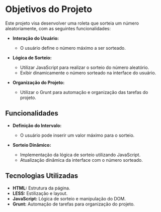 # Objetivos do Projeto
Este projeto visa desenvolver uma roleta que sorteia um número aleatoriamente, com as seguintes funcionalidades:

- **Interação do Usuário:**
  - O usuário define o número máximo a ser sorteado.
  
- **Lógica de Sorteio:**
  - Utilizar JavaScript para realizar o sorteio do número aleatório.
  - Exibir dinamicamente o número sorteado na interface do usuário.
  
- **Organização do Projeto:**
  - Utilizar o Grunt para automação e organização das tarefas do projeto.

## Funcionalidades
- **Definição do Intervalo:**
  - O usuário pode inserir um valor máximo para o sorteio.

- **Sorteio Dinâmico:**
  - Implementação da lógica de sorteio utilizando JavaScript.
  - Atualização dinâmica da interface com o número sorteado.

## Tecnologias Utilizadas
- **HTML:** Estrutura da página.
- **LESS:** Estilização e layout.
- **JavaScript:** Lógica de sorteio e manipulação do DOM.
- **Grunt:** Automação de tarefas para organização do projeto.
